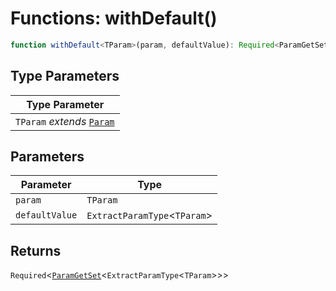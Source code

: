 # Functions: withDefault()

```ts
function withDefault<TParam>(param, defaultValue): Required<ParamGetSet<ExtractParamType<TParam>>>;
```

## Type Parameters

| Type Parameter |
| ------ |
| `TParam` *extends* [`Param`](../types/Param.md) |

## Parameters

| Parameter | Type |
| ------ | ------ |
| `param` | `TParam` |
| `defaultValue` | `ExtractParamType`\<`TParam`\> |

## Returns

`Required`\<[`ParamGetSet`](../types/ParamGetSet.md)\<`ExtractParamType`\<`TParam`\>\>\>
